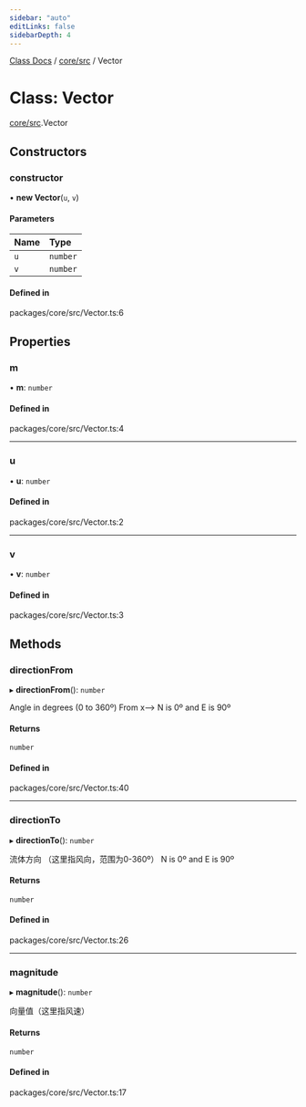 ```yaml
---
sidebar: "auto"
editLinks: false
sidebarDepth: 4
---
```


[Class Docs](../index.md) / [core/src](../modules/core_src.md) / Vector

# Class: Vector

[core/src](../modules/core_src.md).Vector

## Constructors

### constructor

• **new Vector**(`u`, `v`)

#### Parameters

| Name | Type |
| :------ | :------ |
| `u` | `number` |
| `v` | `number` |

#### Defined in

packages/core/src/Vector.ts:6

## Properties

### m

• **m**: `number`

#### Defined in

packages/core/src/Vector.ts:4

___

### u

• **u**: `number`

#### Defined in

packages/core/src/Vector.ts:2

___

### v

• **v**: `number`

#### Defined in

packages/core/src/Vector.ts:3

## Methods

### directionFrom

▸ **directionFrom**(): `number`

Angle in degrees (0 to 360º) From x-->
N is 0º and E is 90º

#### Returns

`number`

#### Defined in

packages/core/src/Vector.ts:40

___

### directionTo

▸ **directionTo**(): `number`

流体方向 （这里指风向，范围为0-360º）
N is 0º and E is 90º

#### Returns

`number`

#### Defined in

packages/core/src/Vector.ts:26

___

### magnitude

▸ **magnitude**(): `number`

向量值（这里指风速）

#### Returns

`number`

#### Defined in

packages/core/src/Vector.ts:17
